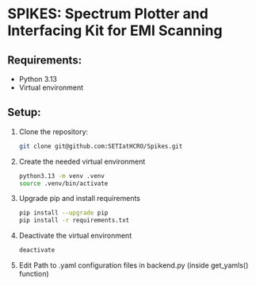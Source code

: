 # SPIKES: Spectrum Plotter and Interfacing Kit for EMI Scanning

## Requirements:
- Python 3.13
- Virtual environment

## Setup:
1. Clone the repository:
   ```bash
   git clone git@github.com:SETIatHCRO/Spikes.git

2. Create the needed virtual environment
   ```bash
   python3.13 -m venv .venv
   source .venv/bin/activate

3. Upgrade pip and install requirements
   ```bash
   pip install --upgrade pip
   pip install -r requirements.txt
4. Deactivate the virtual environment
   ```bash
   deactivate

5. Edit Path to .yaml configuration files in backend.py (inside get_yamls() function)
